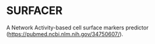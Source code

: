# SURFACER
A Network Activity-based cell surface markers predictor (https://pubmed.ncbi.nlm.nih.gov/34750607/).
